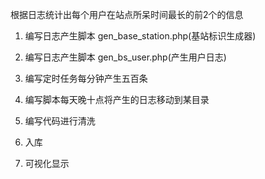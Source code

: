 根据日志统计出每个用户在站点所呆时间最长的前2个的信息

1. 编写日志产生脚本 gen_base_station.php(基站标识生成器)

2. 编写日志产生脚本 gen_bs_user.php(产生用户日志)

3. 编写定时任务每分钟产生五百条

4. 编写脚本每天晚十点将产生的日志移动到某目录

5. 编写代码进行清洗

6. 入库

7. 可视化显示
